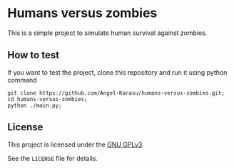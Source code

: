 # Humans versus zombies

This is a simple project to simulate human survival against zombies.
    
## How to test

If you want to test the project, clone this repository and run it using python command
```shell
git clone https://github.com/Angel-Karasu/humans-versus-zombies.git;
cd humans-versus-zombies;
python ./main.py;
```
  
## License

This project is licensed under the [GNU GPLv3](https://choosealicense.com/licenses/gpl-3.0/).

See the `LICENSE` file for details.
